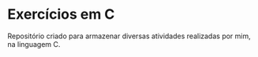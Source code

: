 # Exercícios em C
 Repositório criado para armazenar diversas atividades realizadas por mim, na linguagem C.
